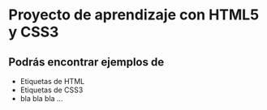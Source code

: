 <h1>Proyecto de aprendizaje con HTML5 y CSS3</h1>

<h2>Podrás encontrar ejemplos de</h2>

<ul>
	<li>Etiquetas de HTML</li>
	<li>Etiquetas de CSS3</li>
	<li>bla bla bla ...</li>
</ul>